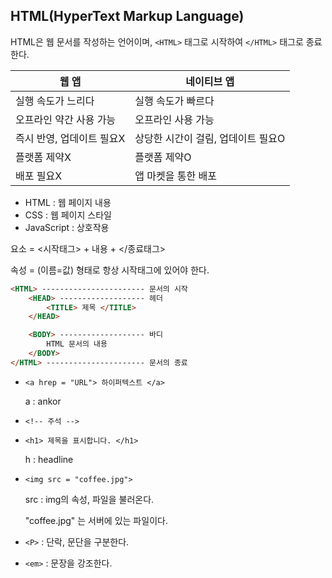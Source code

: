 ## HTML(HyperText Markup Language)

HTML은 웹 문서를 작성하는 언어이며, `<HTML>` 태그로 시작하여 `</HTML>` 태그로 종료한다. 

| 웹 앱 | 네이티브 앱 |
| ----- | ---------- |
| 실행 속도가 느리다 | 실행 속도가 빠르다 |
| 오프라인 약간 사용 가능 | 오프라인 사용 가능 |
| 즉시 반영, 업데이트 필요X | 상당한 시간이 걸림, 업데이트 필요O |
| 플랫폼 제약X | 플랫폼 제약O |
| 배포 필요X | 앱 마켓을 통한 배포 |

- HTML : 웹 페이지 내용
- CSS : 웹 페이지 스타일
- JavaScript : 상호작용


요소 = <시작태그> + 내용 + </종료태그>

속성 = (이름=값) 형태로 항상 시작태그에 있어야 한다.

```html
<HTML> ----------------------- 문서의 시작
    <HEAD> ------------------- 헤더
        <TITLE> 제목 </TITLE>
    </HEAD>

    <BODY> ------------------- 바디
        HTML 문서의 내용
    </BODY>
</HTML> ---------------------- 문서의 종료
```

- `<a hrep = "URL"> 하이퍼텍스트 </a>`

    a : ankor


- `<!-- 주석 -->`

- `<h1> 제목을 표시합니다. </h1>`

    h : headline

- `<img src = "coffee.jpg">`

    src : img의 속성, 파일을 불러온다.

    "coffee.jpg" 는 서버에 있는 파일이다.

- `<P>` : 단락, 문단을 구분한다.

- `<em>` : 문장을 강조한다.

